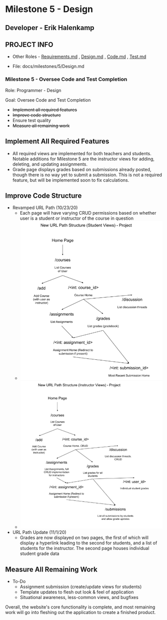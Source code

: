 # Milestone 5 - Design

## Developer - Erik Halenkamp
## PROJECT INFO


* Other Roles - [Requirements.md](Requirements.md)
, [Design.md](Design.md)
, [Code.md](Code.md)
, [Test.md](Test.md)



* File: docs/milestones/5/Design.md




### Milestone 5 - Oversee Code and Test Completion



Role: Programmer - Design

Goal: Oversee Code and Test Completion

* ~~Implement all required features~~
* ~~Improve code structure~~
* Ensure test quality
* ~~Measure all remaining work~~

## Implement All Required Features

* All required views are implemented for both teachers and students. Notable additions for Milestone 5 are the instructor views for adding, deleting, and updating assignments.
* Grade page displays grades based on submissions already posted, though there is no way yet to submit a submission. This is not a required feature, but will be implemented soon to fix calculations.

## Improve Code Structure

* Revamped URL Path (10/23/20)
  * Each page will have varying CRUD permissions based on whether user is a student or instructor of the course in question
  * ![Revamped Student URL Path](/docs/milestones/5/studenturlrevamp.png)
  * ![Revamped Instructor URL Path](/docs/milestones/5/instructorurlrevamp.png)
* URL Path Update (11/1/20)
  * Grades are now displayed on two pages, the first of which will display a hyperlink leading to the second for students, and a list of students for the instructor. The second page houses individual student grade data
  
## Measure All Remaining Work

* To-Do
  * Assignment submission (create/update views for students)
  * Template updates to flesh out look & feel of application
  * Situational awareness, less-common views, and bugfixes
  
Overall, the website's core functionality is complete, and most remaining work will go into fleshing out the application to create a finished product.

